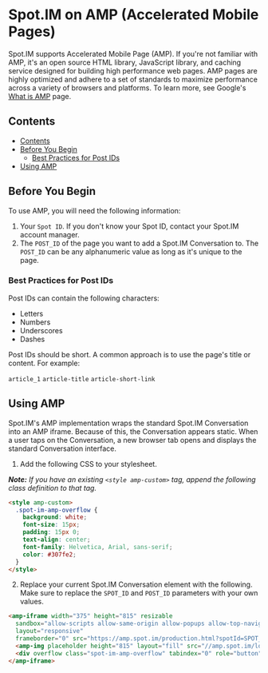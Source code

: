# Spot.IM on AMP (Accelerated Mobile Pages)

Spot.IM supports Accelerated Mobile Page (AMP). If you're not familiar with AMP, it's an open source HTML library, JavaScript library, and caching service designed for building high performance web pages. AMP pages are highly optimized and adhere to a set of standards to maximize performance across a variety of browsers and platforms. To learn more, see Google's [What is AMP](https://www.ampproject.org/learn/overview/) page.

## Contents

- [Contents](#contents)
- [Before You Begin](#before-you-begin)
  - [Best Practices for Post IDs](#best-practices-for-post-ids)
- [Using AMP](#using-amp)

## Before You Begin

To use AMP, you will need the following information:

1. Your `Spot ID`. If you don't know your Spot ID, contact your Spot.IM account manager.
2. The `POST_ID` of the page you want to add a Spot.IM Conversation to. The `POST_ID` can be any alphanumeric value as long as it's unique to the page.

### Best Practices for Post IDs

Post IDs can contain the following characters:

- Letters
- Numbers
- Underscores
- Dashes

Post IDs should be short. A common approach is to use the page's title or content. For example:

`article_1`
`article-title`
`article-short-link`

## Using AMP

Spot.IM's AMP implementation wraps the standard Spot.IM Conversation into an AMP iframe. Because of this, the Conversation appears static. When a user taps on the Conversation, a new browser tab opens and displays the standard Conversation interface.

1. Add the following CSS to your stylesheet.

_**Note:** If you have an existing `<style amp-custom>` tag, append the following class definition to that tag._
```html
<style amp-custom>
  .spot-im-amp-overflow {
    background: white;
    font-size: 15px;
    padding: 15px 0;
    text-align: center;
    font-family: Helvetica, Arial, sans-serif;
    color: #307fe2;
  }
</style>
```
2. Replace your current Spot.IM Conversation element with the following. Make sure to replace the `SPOT_ID` and `POST_ID` parameters with your own values.
```html
<amp-iframe width="375" height="815" resizable
  sandbox="allow-scripts allow-same-origin allow-popups allow-top-navigation"
  layout="responsive"
  frameborder="0" src="https://amp.spot.im/production.html?spotId=SPOT_ID&amp;postId=POST_ID">
  <amp-img placeholder height="815" layout="fill" src="//amp.spot.im/loader.png"></amp-img>
  <div overflow class="spot-im-amp-overflow" tabindex="0" role="button" aria-label="Read more">Load more...</div>
</amp-iframe>
```
